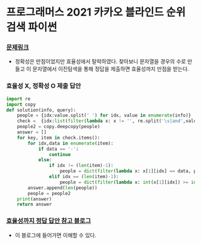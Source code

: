 # 프로그래머스 2021 카카오 블라인드 순위검색 파이썬

### [문제링크](https://programmers.co.kr/learn/courses/30/lessons/72412)

- 정확성은 만점이었지만 효율성에서 탈락하였다. 찾아보니 문자열을 경우의 수로 만들고 이 문자열에서 이진탐색을 통해 정답을 제출하면 효율성까지 만점을 받는다.

### 효율성 X, 정확성 O 제출 답안

```python
import re
import copy
def solution(info, query):
    people = {idx:value.split(' ') for idx, value in enumerate(info)}
    check =  {idx:list(filter(lambda x: x != '', re.split('\s|and',value))) for idx, value in enumerate(query)}
    people2 = copy.deepcopy(people)
    answer = []
    for key, item in check.items():
        for idx,data in enumerate(item):
            if data == '-':
                continue
            else:
                if idx != (len(item)-1):
                    people = dict(filter(lambda x: x[1][idx] == data, people.items()))
                elif idx == (len(item)-1):
                    people = dict(filter(lambda x: int(x[1][idx]) >= int(data), people.items()))
        answer.append(len(people))
        people = people2
    print(answer)
    return answer
```

### [효율성까지 정답 답안 참고 블로그](https://dev-note-97.tistory.com/131)

- 이 블로그에 들어가면 이해할 수 있다.

